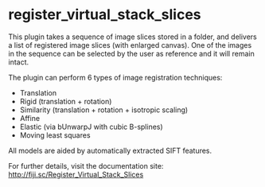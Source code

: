 register_virtual_stack_slices
=============================

This plugin takes a sequence of image slices stored in a folder, and delivers a list of registered image slices (with enlarged canvas). One of the images in the sequence can be selected by the user as reference and it will remain intact.

The plugin can perform 6 types of image registration techniques:

- Translation
- Rigid (translation + rotation)
- Similarity (translation + rotation + isotropic scaling)
- Affine
- Elastic (via bUnwarpJ with cubic B-splines)
- Moving least squares

All models are aided by automatically extracted SIFT features.

For further details, visit the documentation site: http://fiji.sc/Register_Virtual_Stack_Slices
